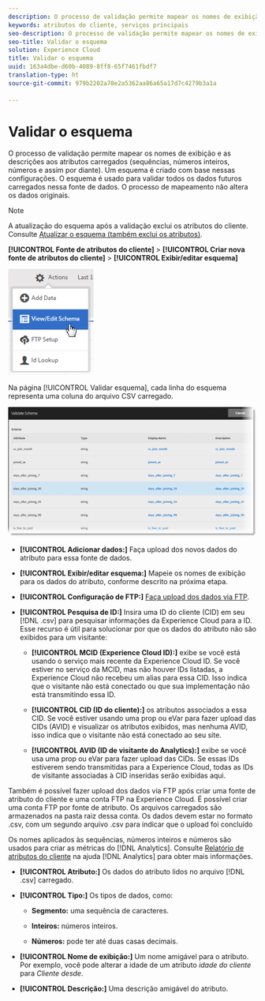 ```yaml
---
description: O processo de validação permite mapear os nomes de exibição e as descrições aos atributos carregados (sequências, números inteiros, números e assim por diante). Um esquema é criado com base nessas configurações. O esquema é usado para validar todos os dados futuros carregados nessa fonte de dados. O processo de mapeamento não altera os dados originais.
keywords: atributos do cliente, serviços principais
seo-description: O processo de validação permite mapear os nomes de exibição e as descrições aos atributos carregados (sequências, números inteiros, números e assim por diante). Um esquema é criado com base nessas configurações. O esquema é usado para validar todos os dados futuros carregados nessa fonte de dados. O processo de mapeamento não altera os dados originais.
seo-title: Validar o esquema
solution: Experience Cloud
title: Validar o esquema
uuid: 163a4dbe-d60b-4089-8ff8-65f7461fbdf7
translation-type: ht
source-git-commit: 979b2202a70e2a5362aa86a65a17d7c4279b3a1a

---
```



# Validar o esquema

O processo de validação permite mapear os nomes de exibição e as descrições aos atributos carregados (sequências, números inteiros, números e assim por diante). Um esquema é criado com base nessas configurações. O esquema é usado para validar todos os dados futuros carregados nessa fonte de dados. O processo de mapeamento não altera os dados originais.


>[!NOTE]
>
>A atualização do esquema após a validação exclui os atributos do cliente. Consulte [Atualizar o esquema (também exclui os atributos)](../attributes/t-crs-usecase.md#task_6568898BB7C44A42ABFB86532B89063C).


**[!UICONTROL Fonte de atributos do cliente]** &gt; **[!UICONTROL Criar nova fonte de atributos do cliente]** &gt; **[!UICONTROL Exibir/editar esquema]**

![](assets/view_edit_schema.png)

Na página [!UICONTROL Validar esquema], cada linha do esquema representa uma coluna do arquivo CSV carregado.

![](assets/06_crs_usecase.png)

* **[!UICONTROL Adicionar dados:]** Faça upload dos novos dados do atributo para essa fonte de dados.

* **[!UICONTROL Exibir/editar esquema:]** Mapeie os nomes de exibição para os dados do atributo, conforme descrito na próxima etapa.

* **[!UICONTROL Configuração de FTP:]** [Faça upload dos dados via FTP](../attributes/t-upload-attributes-ftp.md#task_591C3B6733424718A62453D2F8ADF73B).

* **[!UICONTROL Pesquisa de ID:]** Insira uma ID do cliente (CID) em seu [!DNL .csv] para pesquisar informações da Experience Cloud para a ID. Esse recurso é útil para solucionar por que os dados do atributo não são exibidos para um visitante:

   * **[!UICONTROL MCID (Experience Cloud ID):]** exibe se você está usando o serviço mais recente da Experience Cloud ID. Se você estiver no serviço da MCID, mas não houver IDs listadas, a Experience Cloud não recebeu um alias para essa CID. Isso indica que o visitante não está conectado ou que sua implementação não está transmitindo essa ID.

   * **[!UICONTROL CID (ID do cliente):]** os atributos associados a essa CID. Se você estiver usando uma prop ou eVar para fazer upload das CIDs (AVID) e visualizar os atributos exibidos, mas nenhuma AVID, isso indica que o visitante não está conectado ao seu site.

   * **[!UICONTROL AVID (ID de visitante do Analytics):]** exibe se você usa uma prop ou eVar para fazer upload das CIDs. Se essas IDs estiverem sendo transmitidas para a Experience Cloud, todas as IDs de visitante associadas à CID inseridas serão exibidas aqui.






Também é possível fazer upload dos dados via FTP após criar uma fonte de atributo do cliente e uma conta FTP na Experience Cloud. É possível criar uma conta FTP por fonte de atributo. Os arquivos carregados são armazenados na pasta raiz dessa conta. Os dados devem estar no formato .csv, com um segundo arquivo .csv para indicar que o upload foi concluído

Os nomes aplicados às sequências, números inteiros e números são usados para criar as métricas do [!DNL Analytics]. Consulte [Relatório de atributos do cliente](https://marketing.adobe.com/resources/help/pt_BR/reference/?f=reports_customer_attributes) na ajuda [!DNL Analytics] para obter mais informações.

* **[!UICONTROL Atributo:]** Os dados do atributo lidos no arquivo [!DNL .csv] carregado.

* **[!UICONTROL Tipo:]** Os tipos de dados, como:

   * **Segmento:** uma sequência de caracteres.

   * **Inteiros:** números inteiros.

   * **Números:** pode ter até duas casas decimais.




* **[!UICONTROL Nome de exibição:]** Um nome amigável para o atributo. Por exemplo, você pode alterar a idade de um atributo *idade do cliente* para *Cliente desde*.

* **[!UICONTROL Descrição:]** Uma descrição amigável do atributo.



